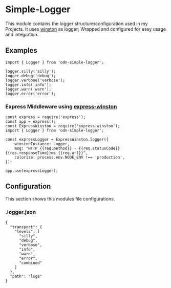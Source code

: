 # Simple-Logger
This module contains the logger structure/configuration used in my Projects. It uses [winston](https://www.npmjs.com/package/winston) as logger; Wrapped and configured for easy usage and integration.
## Examples

    import { Logger } from 'odn-simple-logger';
    
    logger.silly('silly'); 
    logger.debug('debug'); 
    logger.verbose('verbose');
    logger.info('info'); 
    logger.warn('warn'); 
    logger.error('error');

### Express Middleware using [express-winston](https://www.npmjs.com/package/express-winston)
    const express = require('express'); 
    const app = express(); 
    const ExpressWinston = require('express-winston');
    import { Logger } from 'odn-simple-logger';

    const expressLogger = ExpressWinston.logger({
        winstonInstance: Logger,
        msg: "HTTP {{req.method}} - {{res.statusCode}} {{res.responseTime}}ms {{req.url}}",
        colorize: process.env.NODE_ENV !== 'production',
    });

    app.use(expressLogger);   

## Configuration
This section shows this modules file configurations.

### .logger.json

    {
      "transport": {
        "levels": [
          "silly",
          "debug",
          "verbose",
          "info",
          "warn",
          "error",
          "combined"
        ]
      },
      "path": "logs"
    }